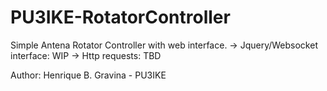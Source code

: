 # PU3IKE-RotatorController

  Simple Antena Rotator Controller with web interface.
  -> Jquery/Websocket interface: WIP
  -> Http requests: TBD

  Author: Henrique B. Gravina - PU3IKE